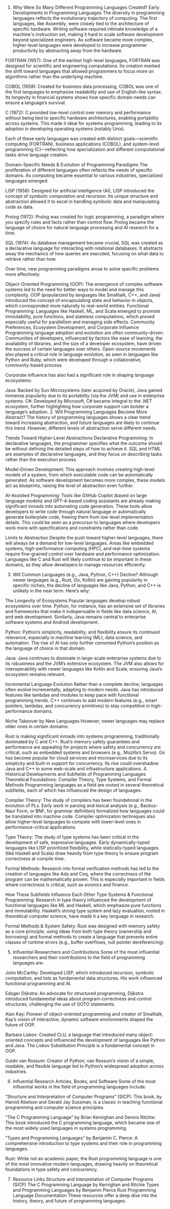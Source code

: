 1. Why Were So Many Different Programming Languages Created?
Early Developments in Programming Languages
The diversity in programming languages reflects the evolutionary trajectory of computing. The first languages, like Assembly, were closely tied to the architecture of specific hardware. Writing software required intimate knowledge of a machine's instruction set, making it hard to scale software development beyond specialized engineers. As software became more complex, higher-level languages were developed to increase programmer productivity by abstracting away from the hardware.

FORTRAN (1957): One of the earliest high-level languages, FORTRAN was designed for scientific and engineering computations. Its creation marked the shift toward languages that allowed programmers to focus more on algorithms rather than the underlying machine.

COBOL (1959): Created for business data processing, COBOL was one of the first languages to emphasize readability and use of English-like syntax. Its longevity in financial systems shows how specific domain needs can ensure a language’s survival.

C (1972): C provided low-level control over memory and performance without being tied to specific hardware architectures, enabling portability across systems. This made it ideal for systems programming, leading to its adoption in developing operating systems (notably Unix).

Each of these early languages was created with distinct goals—scientific computing (FORTRAN), business applications (COBOL), and system-level programming (C)—reflecting how specialization and different computational tasks drive language creation.

Domain-Specific Needs & Evolution of Programming Paradigms
The proliferation of different languages often reflects the needs of specific domains. As computing became essential to various industries, specialized languages emerged:

LISP (1958): Designed for artificial intelligence (AI), LISP introduced the concept of symbolic computation and recursion. Its unique structure and abstraction allowed it to excel in handling symbolic data and manipulating code as data.

Prolog (1972): Prolog was created for logic programming, a paradigm where you specify rules and facts rather than control flow. Prolog became the language of choice for natural language processing and AI research for a time.

SQL (1974): As database management became crucial, SQL was created as a declarative language for interacting with relational databases. It abstracts away the mechanics of how queries are executed, focusing on what data to retrieve rather than how.

Over time, new programming paradigms arose to solve specific problems more effectively:

Object-Oriented Programming (OOP): The emergence of complex software systems led to the need for better ways to model and manage this complexity. OOP (popularized by languages like Smalltalk, C++, and Java) introduced the concept of encapsulating state and behavior in objects, which corresponded more naturally to real-world entities.
Functional Programming: Languages like Haskell, ML, and Scala emerged to promote immutability, pure functions, and stateless computations, which proved especially useful for parallelism and managing side effects.
Community Preferences, Ecosystem Development, and Corporate Influence
Programming language adoption and evolution are often community-driven. Communities of developers, influenced by factors like ease of learning, the availability of libraries, and the size of a developer ecosystem, have driven the success of certain languages over others. Open-source movements also played a critical role in language evolution, as seen in languages like Python and Ruby, which were developed through a collaborative, community-based process.

Corporate influence has also had a significant role in shaping language ecosystems:

Java: Backed by Sun Microsystems (later acquired by Oracle), Java gained immense popularity due to its portability (via the JVM) and use in enterprise systems.
C#: Developed by Microsoft, C# became integral to the .NET ecosystem, further highlighting how corporate support can bolster a language’s adoption.
2. Will Programming Languages Become More Abstract?
The history of programming languages shows a clear trend toward increasing abstraction, and future languages are likely to continue this trend. However, different levels of abstraction serve different needs.

Trends Toward Higher-Level Abstractions
Declarative Programming: In declarative languages, the programmer specifies what the outcome should be without defining the detailed steps of how to achieve it. SQL and HTML are examples of declarative languages, and they focus on describing tasks rather than the execution process.

Model-Driven Development: This approach involves creating high-level models of a system, from which executable code can be automatically generated. As software development becomes more complex, these models act as blueprints, raising the level of abstraction even further.

AI-Assisted Programming: Tools like GitHub Copilot (based on large language models) and GPT-4-based coding assistants are already making significant inroads into automating code generation. These tools allow developers to write code through natural language or automatically generate boilerplate code, freeing them from low-level implementation details. This could be seen as a precursor to languages where developers work more with specifications and constraints rather than code.

Limits to Abstraction
Despite the push toward higher-level languages, there will always be a demand for low-level languages. Areas like embedded systems, high-performance computing (HPC), and real-time systems require fine-grained control over hardware and performance optimization. Languages like C and Rust will likely continue to be important in these domains, as they allow developers to manage resources efficiently.

3. Will Common Languages (e.g., Java, Python, C++) Decline?
Although newer languages (e.g., Rust, Go, Kotlin) are gaining popularity in specific niches, the decline of languages like Java, Python, and C++ is unlikely in the near term. Here’s why:

The Longevity of Ecosystems
Popular languages develop robust ecosystems over time. Python, for instance, has an extensive set of libraries and frameworks that make it indispensable in fields like data science, AI, and web development. Similarly, Java remains central to enterprise software systems and Android development.

Python: Python’s simplicity, readability, and flexibility ensure its continued relevance, especially in machine learning (ML), data science, and automation. The rise of AI has only further cemented Python’s position as the language of choice in that domain.

Java: Java continues to dominate in large-scale enterprise systems due to its robustness and the JVM’s extensive ecosystem. The JVM also allows for interoperability with newer languages like Kotlin and Scala, ensuring Java’s ecosystem remains relevant.

Incremental Language Evolution
Rather than a complete decline, languages often evolve incrementally, adapting to modern needs. Java has introduced features like lambdas and modules to keep pace with functional programming trends. C++ continues to add modern features (e.g., smart pointers, lambdas, and concurrency primitives) to stay competitive in high-performance domains.

Niche Takeover by New Languages
However, newer languages may replace older ones in certain domains:

Rust is making significant inroads into systems programming, traditionally dominated by C and C++. Rust’s memory safety guarantees and performance are appealing for projects where safety and concurrency are critical, such as embedded systems and browsers (e.g., Mozilla’s Servo).
Go has become popular for cloud services and microservices due to its simplicity and built-in support for concurrency. Its rise could overshadow Java and C++ in some web-scale and infrastructure applications.
4. Historical Developments and Subfields of Programming Languages
Theoretical Foundations: Compiler Theory, Type Systems, and Formal Methods
Programming languages as a field are rooted in several theoretical subfields, each of which has influenced the design of languages:

Compiler Theory: The study of compilers has been foundational in the evolution of PLs. Early work in parsing and lexical analysis (e.g., Backus-Naur Form, or BNF, for grammar definition) formalized how languages could be translated into machine code. Compiler optimization techniques also allow higher-level languages to compete with lower-level ones in performance-critical applications.

Type Theory: The study of type systems has been critical in the development of safe, expressive languages. Early dynamically-typed languages like LISP prioritized flexibility, while statically-typed languages (like Haskell and Scala) draw heavily from type theory to ensure program correctness at compile time.

Formal Methods: Research into formal verification methods has led to the creation of languages like Ada and Coq, where the correctness of the program can be mathematically proven. This is especially important in fields where correctness is critical, such as avionics and finance.

How These Subfields Influence Each Other
Type Systems & Functional Programming: Research in type theory influenced the development of functional languages like ML and Haskell, which emphasize pure functions and immutability. Haskell’s strong type system and lazy evaluation, rooted in theoretical computer science, have made it a key language in research.

Formal Methods & System Safety: Rust was designed with memory safety as a core principle, using ideas from both type theory (ownership and borrowing) and formal methods to create a language that prevents entire classes of runtime errors (e.g., buffer overflows, null pointer dereferencing).

5. Influential Researchers and Contributions
Some of the most influential researchers and their contributions to the field of programming languages are:

John McCarthy: Developed LISP, which introduced recursion, symbolic computation, and lists as fundamental data structures. His work influenced functional programming and AI.

Edsger Dijkstra: An advocate for structured programming, Dijkstra introduced fundamental ideas about program correctness and control structures, challenging the use of GOTO statements.

Alan Kay: Pioneer of object-oriented programming and creator of Smalltalk, Kay’s vision of interactive, dynamic software environments shaped the future of OOP.

Barbara Liskov: Created CLU, a language that introduced many object-oriented concepts and influenced the development of languages like Python and Java. The Liskov Substitution Principle is a fundamental concept in OOP.

Guido van Rossum: Creator of Python, van Rossum’s vision of a simple, readable, and flexible language led to Python’s widespread adoption across industries.

6. Influential Research Articles, Books, and Software
Some of the most influential works in the field of programming languages include:

“Structure and Interpretation of Computer Programs” (SICP): This book, by Harold Abelson and Gerald Jay Sussman, is a classic in teaching functional programming and computer science principles.

“The C Programming Language” by Brian Kernighan and Dennis Ritchie: This book introduced the C programming language, which became one of the most widely used languages in systems programming.

“Types and Programming Languages” by Benjamin C. Pierce: A comprehensive introduction to type systems and their role in programming languages.

Rust: While not an academic paper, the Rust programming language is one of the most innovative modern languages, drawing heavily on theoretical foundations in type safety and concurrency.

7. Resource Links
Structure and Interpretation of Computer Programs (SICP)
The C Programming Language by Kernighan and Ritchie
Types and Programming Languages by Benjamin Pierce
Rust Programming Language Documentation
These resources offer a deep dive into the history, theory, and future of programming languages.
